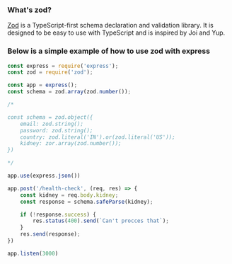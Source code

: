 ### What's zod?
[Zod](https://zod.dev) is a TypeScript-first schema declaration and validation library. It is designed to be easy to use with TypeScript and is inspired by Joi and Yup.

### Below is a simple example of how to use zod with express

```javascript
const express = require('express');
const zod = require('zod');

const app = express();
const schema = zod.array(zod.number());

/*

const schema = zod.object({
    email: zod.string();
    password: zod.string();
    country: zod.literal('IN').or(zod.literal('US'));
    kidney: zor.array(zod.number());
})

*/

app.use(express.json()) 

app.post('/health-check', (req, res) => {
    const kidney = req.body.kidney;
    const response = schema.safeParse(kidney);

    if (!response.success) {
        res.status(400).send(`Can't procces that`);
    }
    res.send(response);
})

app.listen(3000)
```
